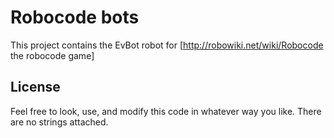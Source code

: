 Robocode bots
=============

This project contains the EvBot robot for [http://robowiki.net/wiki/Robocode the robocode game]

License
-------

Feel free to look, use, and modify this code in whatever way you like. There are no strings
attached.


